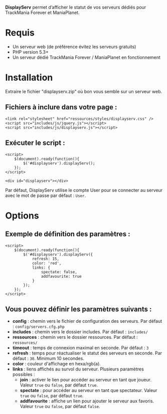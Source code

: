 **DisplayServ** permet d’afficher le statut de vos serveurs dédiés pour TrackMania Forever et ManiaPlanet.


# Requis #
  * Un serveur web (de préférence évitez les serveurs gratuits)
  * PHP version 5.3+
  * Un serveur dédié TrackMania Forever / ManiaPlanet en fonctionnement


# Installation #
Extraire le fichier "displayserv.zip" où bon vous semble sur un serveur web.

## Fichiers à inclure dans votre page : ##
```
<link rel="stylesheet" href="ressources/styles/displayserv.css" />
<script src="includes/js/jquery.js"></script>
<script src="includes/js/displayserv.js"></script>
```

## Exécuter le script : ##
```
<script>
    $(document).ready(function(){
        $('#displayserv').displayServ();
    });
</script>

<div id="displayserv"></div>
```

Par défaut, DisplayServ utilise le compte User pour se connecter au serveur avec le mot de passe par défaut : `User`.


# Options #
## Exemple de définition des paramètres : ##
```
<script>
    $(document).ready(function(){
        $('#displayserv').displayServ({
            refresh: 15,
            color: 'red',
            links: {
                spectate: false,
                addfavourite: true
            }
        });
    });
</script>
```

## Vous pouvez définir les paramètres suivants : ##
  * **config** : chemin vers le fichier de configuration des serveurs. Par défaut : `config/servers.cfg.php`
  * **includes** : chemin vers le dossier includes. Par défaut : `includes/`
  * **ressources** : chemin vers le dossier ressources. Par défaut : `ressources/`
  * **timeout** : temps de connexion maximal en seconde. Par défaut : `3`
  * **refresh** :  temps pour réactualiser le statut des serveurs en seconde. Par défaut : `30`. Minimum 10 secondes.
  * **color** : couleur d'affichage en hexa/rgb(a).
  * **links** : liens affichés au survol du serveur. Plusieurs paramètres possibles :
    * **join** : activer le lien pour accéder au serveur en tant que joueur. Valeur `true` ou `false`, par défaut `true`.
    * **spectate** : pour accéder au serveur en tant que spectateur. Valeur `true` ou `false`, par défaut `true`.
    * **addfavourite** : affiche un lien pour ajouter le serveur aux favoris. Valeur `true` ou `false`, par défaut `false`.